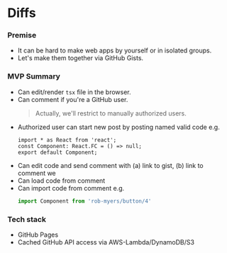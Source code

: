 # Diffs

### Premise

- It can be hard to make web apps by yourself or in isolated groups.
- Let's make them together via GitHub Gists.

### MVP Summary

- Can edit/render `tsx` file in the browser.
- Can comment if you're a GitHub user.
  > Actually, we'll restrict to manually authorized users.
- Authorized user can start new post by posting named valid code e.g.
  ```tsx
  import * as React from 'react';
  const Component: React.FC = () => null;
  export default Component;
  ```
- Can edit code and send comment with (a) link to gist, (b) link to comment we 
- Can load code from comment
- Can import code from comment e.g.
  ```ts
  import Component from 'rob-myers/button/4'
  ```

### Tech stack

- GitHub Pages
- Cached GitHub API access via AWS-Lambda/DynamoDB/S3
